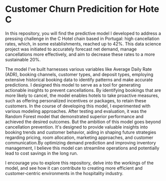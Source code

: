 # Customer Churn Predicition for Hote C


In this repository, you will find the predictive model I developed to address a pressing challenge in the C Hotel chain based in Portugal: high cancellation rates, which, in some establishments, reached up to 42%. This data science project was initiated to accurately forecast net demand, manage cancellations more effectively, and aim to decrease these rates to a more sustainable 20%.

The model I've built harnesses various variables like Average Daily Rate (ADR), booking channels, customer types, and deposit types, employing extensive historical booking data to identify patterns and make accurate predictions.
I designed this model to serve as a tool for generating actionable insights to prevent cancellations. By identifying bookings that are more likely to cancel, the model enables hotels to take proactive measures, such as offering personalized incentives or packages, to retain these customers.
In the course of developing this model, I experimented with various modeling approaches. After testing and evaluation, it was the Random Forest model that demonstrated superior performance and achieved the desired outcomes.
But the ambition of this model goes beyond cancellation prevention. It's designed to provide valuable insights into booking trends and customer behavior, aiding in shaping future strategies regarding pricing, room allocation, marketing approaches, and customer communication.By optimizing demand prediction and improving inventory management, I believe this model can streamline operations and potentially lead to cost savings in the long run.

I encourage you to explore this repository, delve into the workings of the model, and see how it can contribute to creating more efficient and customer-centric environments in the hospitality industry.

